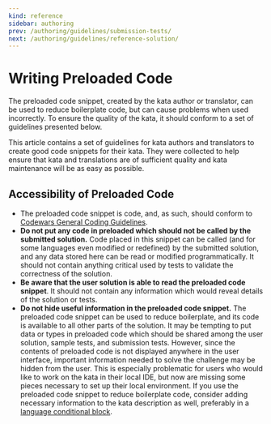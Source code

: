 ```yaml
---
kind: reference
sidebar: authoring
prev: /authoring/guidelines/submission-tests/
next: /authoring/guidelines/reference-solution/
---
```


# Writing Preloaded Code

The preloaded code snippet, created by the kata author or translator, can be used to reduce boilerplate code, but can cause problems when used incorrectly. To ensure the quality of the kata, it should conform to a set of guidelines presented below.

This article contains a set of guidelines for kata authors and translators to create good code snippets for their kata. They were collected to help ensure that kata and translations are of sufficient quality and kata maintenance will be as easy as possible.

## Accessibility of Preloaded Code

- The preloaded code snippet is code, and, as such, should conform to [Codewars General Coding Guidelines][authoring-guidelines-general].
- **Do not put any code in preloaded which should not be called by the submitted solution.** Code placed in this snippet can be called (and for some languages even modified or redefined) by the submitted solution, and any data stored here can be read or modified programmatically. It should not contain anything critical used by tests to validate the correctness of the solution.
- **Be aware that the user solution is able to read the preloaded code snippet**. It should not contain any information which would reveal details of the solution or tests.
- **Do not hide useful information in the preloaded code snippet.** The preloaded code snippet can be used to reduce boilerplate, and its code is available to all other parts of the solution. It may be tempting to put data or types in preloaded code which should be shared among the user solution, sample tests, and submission tests. However, since the contents of preloaded code is not displayed anywhere in the user interface, important information needed to solve the challenge may be hidden from the user. This is especially problematic for users who would like to work on the kata in their local IDE, but now are missing some pieces necessary to set up their local environment. If you use the preloaded code snippet to reduce boilerplate code, consider adding necessary information to the kata description as well, preferably in a [language conditional block][markdown-extensions].


[authoring-guidelines-general]: /authoring/guidelines/
[markdown-extensions]: /references/markdown/extensions/

